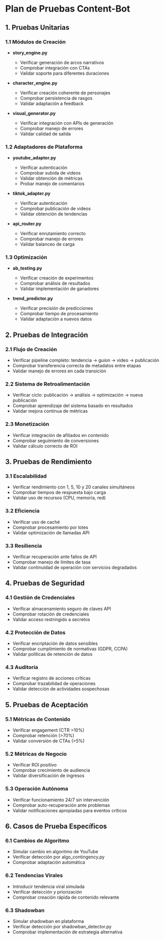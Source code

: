 # Plan de Pruebas Content-Bot

## 1. Pruebas Unitarias

### 1.1 Módulos de Creación
- **story_engine.py**
  - Verificar generación de arcos narrativos
  - Comprobar integración con CTAs
  - Validar soporte para diferentes duraciones
  
- **character_engine.py**
  - Verificar creación coherente de personajes
  - Comprobar persistencia de rasgos
  - Validar adaptación a feedback

- **visual_generator.py**
  - Verificar integración con APIs de generación
  - Comprobar manejo de errores
  - Validar calidad de salida

### 1.2 Adaptadores de Plataforma
- **youtube_adapter.py**
  - Verificar autenticación
  - Comprobar subida de videos
  - Validar obtención de métricas
  - Probar manejo de comentarios

- **tiktok_adapter.py**
  - Verificar autenticación
  - Comprobar publicación de videos
  - Validar obtención de tendencias

- **api_router.py**
  - Verificar enrutamiento correcto
  - Comprobar manejo de errores
  - Validar balanceo de carga

### 1.3 Optimización
- **ab_testing.py**
  - Verificar creación de experimentos
  - Comprobar análisis de resultados
  - Validar implementación de ganadores

- **trend_predictor.py**
  - Verificar precisión de predicciones
  - Comprobar tiempo de procesamiento
  - Validar adaptación a nuevos datos

## 2. Pruebas de Integración

### 2.1 Flujo de Creación
- Verificar pipeline completo: tendencia → guion → video → publicación
- Comprobar transferencia correcta de metadatos entre etapas
- Validar manejo de errores en cada transición

### 2.2 Sistema de Retroalimentación
- Verificar ciclo: publicación → análisis → optimización → nueva publicación
- Comprobar aprendizaje del sistema basado en resultados
- Validar mejora continua de métricas

### 2.3 Monetización
- Verificar integración de afiliados en contenido
- Comprobar seguimiento de conversiones
- Validar cálculo correcto de ROI

## 3. Pruebas de Rendimiento

### 3.1 Escalabilidad
- Verificar rendimiento con 1, 5, 10 y 20 canales simultáneos
- Comprobar tiempos de respuesta bajo carga
- Validar uso de recursos (CPU, memoria, red)

### 3.2 Eficiencia
- Verificar uso de caché
- Comprobar procesamiento por lotes
- Validar optimización de llamadas API

### 3.3 Resiliencia
- Verificar recuperación ante fallos de API
- Comprobar manejo de límites de tasa
- Validar continuidad de operación con servicios degradados

## 4. Pruebas de Seguridad

### 4.1 Gestión de Credenciales
- Verificar almacenamiento seguro de claves API
- Comprobar rotación de credenciales
- Validar acceso restringido a secretos

### 4.2 Protección de Datos
- Verificar encriptación de datos sensibles
- Comprobar cumplimiento de normativas (GDPR, CCPA)
- Validar políticas de retención de datos

### 4.3 Auditoría
- Verificar registro de acciones críticas
- Comprobar trazabilidad de operaciones
- Validar detección de actividades sospechosas

## 5. Pruebas de Aceptación

### 5.1 Métricas de Contenido
- Verificar engagement (CTR >10%)
- Comprobar retención (>70%)
- Validar conversión de CTAs (>5%)

### 5.2 Métricas de Negocio
- Verificar ROI positivo
- Comprobar crecimiento de audiencia
- Validar diversificación de ingresos

### 5.3 Operación Autónoma
- Verificar funcionamiento 24/7 sin intervención
- Comprobar auto-recuperación ante problemas
- Validar notificaciones apropiadas para eventos críticos

## 6. Casos de Prueba Específicos

### 6.1 Cambios de Algoritmo
- Simular cambio en algoritmo de YouTube
- Verificar detección por algo_contingency.py
- Comprobar adaptación automática

### 6.2 Tendencias Virales
- Introducir tendencia viral simulada
- Verificar detección y priorización
- Comprobar creación rápida de contenido relevante

### 6.3 Shadowban
- Simular shadowban en plataforma
- Verificar detección por shadowban_detector.py
- Comprobar implementación de estrategia alternativa